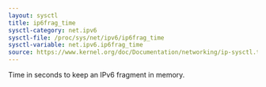 ```yaml
---
layout: sysctl
title: ip6frag_time
sysctl-category: net.ipv6
sysctl-file: /proc/sys/net/ipv6/ip6frag_time
sysctl-variable: net.ipv6.ip6frag_time
source: https://www.kernel.org/doc/Documentation/networking/ip-sysctl.txt
---
```

Time in seconds to keep an IPv6 fragment in memory.